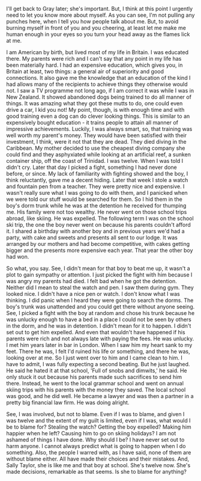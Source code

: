 I'll get back to Gray later; she's important. But, I think at this point I urgently need to let you know more about myself. As you can see, I'm not pulling any punches here, when I tell you how people talk about me. But, to avoid burning myself in front of you and you cheering, at least let me make me human enough in your eyes so you turn your head away as the flames lick at me.

I am American by birth, but lived most of my life in Britain. I was educated there. My parents were rich and I can't say that any point in my life has been materially hard. I had an expensive education, which gives you, in Britain at least, two things: a general air of superiority and good connections. It also gave me the knowledge that an education of the kind I had allows many of the recipients to achieve things they otherwise would not. I saw a TV programme not long ago, if I am correct it was while I was in New Zealand. It showed abandoned dogs being trained to do all manner of things. It was amazing what they got these mutts to do, one could even drive a car, I kid you not! My point, though, is with enough time and with good training even a dog can do clever looking things. This is similar to an expensively bought education - it trains people to attain all manner of impressive achievements. Luckily, I was always smart, so, that training was well worth my parent's money. They would have been satisfied with their investment, I think, were it not that they are dead. They died diving in the Caribbean. My mother decided to use the cheapest diving company she could find and they asphyxiated while looking at an artificial reef, a sunken container ship, off the coast of Trinidad. I was twelve. When I was told I didn't cry. Later that day I picked a fight, something I had never done before, or since. My lack of familiarity with fighting showed and the boy, I think reluctantly, gave me a decent hiding. Later that week I stole a watch and fountain pen from a teacher. They were pretty nice and expensive. I wasn't really sure what I was going to do with them, and I panicked when we were told our stuff would be searched for them. So I hid them in the boy's dorm trunk while he was at the detention he received for thumping me. His family were not too wealthy. He never went on those school trips abroad, like skiing. He was expelled. The following term I was on the school ski trip, the one the boy never went on because his parents couldn't afford it. I shared a birthday with another boy and in previous years we'd had a party, with cake and sweets and presents all sent to our lodge. It was arranged by our mothers and had become competitive, with cakes getting bigger and the presents more expensive each year. That year the other boy had won.

So what, you say. See, I didn't mean for that boy to beat me up, it wasn't a plot to gain sympathy or attention. I just picked the fight with him because I was angry my parents had died. I felt bad when he got the detention. Neither did I mean to steal the watch and pen. I saw them during gym. They looked nice. I didn't have a nice pen or watch. I don't know what I was thinking. I did panic when I heard they were going to search the dorms. The boy's trunk was unattended and you could get there without anyone seeing. See, I picked a fight with the boy at random and chose his trunk because he was unlucky enough to have a bed in a place I could not be seen by others in the dorm, and he was in detention. I didn't mean for it to happen. I didn't set out to get him expelled. And even that wouldn't have happened if his parents were rich and not always late with paying the fees. He was unlucky. I met him years later in bar in London. When I saw him my heart sank to my feet. There he was, I felt I'd ruined his life or something, and there he was, looking over at me. So I just went over to him and I came clean to him. I have to admit, I was fully expecting a second beating. But he just laughed. He said he hated it at that school, 'Full of snobs and dimwits,' he said. He only stuck it out because his parents made such sacrifices to send him there. Instead, he went to the local grammar school and went on annual skiing trips with his parents with the money they saved. The local school was good, and he did well. He became a lawyer and was then a partner in a pretty big financial law firm. He was doing alright.

See, I was involved, but not to blame. Even if I was to blame, and given I was twelve and the extent of my guilt is limited, even if I was, what would I be to blame for? Stealing the watch? Getting the boy expelled? Making him happier when he left? Causing him to go on skiing holidays? I am not ashamed of things I have done. Why should I be? I have never set out to harm anyone. I cannot always predict what is going to happen when I do something. Also, the people I warred with, as I have said, none of them are without blame either. All have made their choices and their mistakes. And, Sally Taylor, she is like me and that boy at school. She's twelve now. She's made decisions, remarkable as that seems. Is she to blame for anything?
